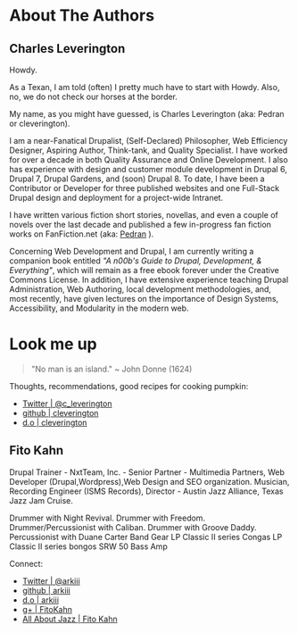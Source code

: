 # About The Authors

## Charles Leverington

Howdy.

As a Texan, I am told (often) I pretty much have to start with Howdy. Also, no, we do not check our horses at the border.

My name, as you might have guessed, is Charles Leverington (aka: Pedran or cleverington).

I am a near-Fanatical Drupalist, (Self-Declared) Philosopher, Web Efficiency Designer, Aspiring Author, Think-tank, and Quality Specialist. I have worked for over a decade in both Quality Assurance and Online Development. I also has experience with design and customer module development in Drupal 6, Drupal 7, Drupal Gardens, and (soon) Drupal 8. To date, I have been a Contributor or Developer for three published websites and one Full-Stack Drupal design and deployment for a project-wide Intranet.

I have written various fiction short stories, novellas, and even a couple of novels over the last decade and published a few in-progress fan fiction works on FanFiction.net \(aka: [Pedran](https://www.fanfiction.net/u/164598/Pedran "Pedran's FanFiction Pad") \).

Concerning Web Development and Drupal, I am currently writing a companion book entitled *"A n00b's Guide to Drupal, Development, & Everything"*, which will remain as a free ebook forever under the Creative Commons License. In addition, I have extensive experience teaching Drupal Administration, Web Authoring, local development methodologies, and, most recently, have given lectures on the importance of Design Systems, Accessibility, and Modularity in the modern web.

# Look me up

> "No man is an island." ~ John Donne \(1624\)

Thoughts, recommendations, good recipes for cooking pumpkin:
* [Twitter | @c_leverington](https://twitter.com/c_leverington "Twitter: @c_leverington")
* [github | cleverington](https://github.com/cleverington/n00b-drupal-development "n00b's Guide on GitHub")
* [d.o | cleverington](https://www.drupal.org/u/cleverington "drupal.org/u/cleverington")

## Fito Kahn

Drupal Trainer - NxtTeam, Inc. - Senior Partner - Multimedia Partners, Web Developer (Drupal,Wordpress),Web Design and SEO organization. Musician, Recording Engineer (ISMS Records), Director - Austin Jazz Alliance, Texas Jazz Jam Cruise.

Drummer with Night Revival. Drummer with Freedom. Drummer/Percussionist with Caliban. Drummer with Groove Daddy. Percussionist with Duane Carter Band
Gear
LP Classic II series Congas LP Classic II series bongos SRW 50 Bass Amp

Connect:
* [Twitter | @arkiii](https://twitter.com/arkiii "Twitter: @arkiii")
* [github | arkiii](https://github.com/arkiii "github | arkiii")
* [d.o | arkiii](https://www.drupal.org/u/cleverington "drupal.org/u/arkiii")
* [g+ | FitoKahn](https://plus.google.com/+FitoKahn/posts "g+ | FitoKahn")
* [All About Jazz | Fito Kahn](http://musicians.allaboutjazz.com/fitokahn "All About Jazz | Fito Kahn")
